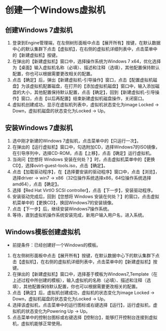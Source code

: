 # 创建一个Windows虚拟机

## 创建Windows 7虚拟机

1. 登录到Engine管理端，在左侧树形面板中点击【展开所有】按键，在默认数据中心的默认集群下点击【虚拟机】，在右侧的虚拟机详细列表中，点击菜单中的【新建虚拟机】按键。
1. 在弹出的【新建虚拟机】窗口中，选择操作系统为Windows 7 x64，优化选择为【桌面】输入虚拟机名称（必填）、描述和注释（选填），其他配置保持默认配置，你也可以根据需要更改相关的配置。
1. 点击【确定】后，弹出【新建虚拟机-引导操作】窗口，点击【配置虚拟机磁盘】为该虚拟机配置磁盘，在打开的【添加虚拟机磁盘】窗口中，输入添加磁盘的大小，其他配置保持默认配置，点击【确定】，回到【新建虚拟机-引导操作】窗口，点击【以后再配置】结束新建虚拟机磁盘操作，关闭窗口。
1. 虚拟机创建成功，显示在虚拟机列表中，虚拟机状态变化为image Locked -> Down，虚拟机磁盘的状态变化为Locked -> Up。


## 安装Windows 7虚拟机

1. 选中刚才新建的Windows 7虚拟机，点击菜单中的【只运行一次】。
1. 在弹出的【运行虚拟机】窗口中，勾选附加CD，选择Windows7的ISO镜像，在引导序列中，选择CD-ROM，点击【上移】，点击【确定】运行虚拟机。
1. 当询问【您想将 Windows 安装在何处？】时，点击虚拟机菜单中的【更换CD】，选择ovirt-guest-tools.iso，点击【确定】。
1. 点击【加载驱动程序】，在【选择要安装的驱动程序】窗口中，点击【浏览】，选择driver -> win7 -> x86（32位操作系统选择x86，64位操作系统选择amd64），点击【确定】。
1. 选择【Red Hat VirtIO SCSI controller】，点击【下一步】，安装驱动程序。
1. 安装驱动完成后，回到【您想将 Windows 安装在何处？】的窗口，点击虚拟机菜单中的【更换CD】，换回Windows7的安装镜像。
1. 点击【下一步】后，继续安装Windows7操作系统。
1. 等待，直到虚拟机操作系统安装完成，新用户输入用户名，进入系统。

## Windows模板创建虚拟机

* 前提条件：已经创建好一个Windows的模板。

1. 在左侧树形面板中点击【展开所有】按键，在默认数据中心下的默认集群下点击【虚拟机】，在右侧的虚拟机详细列表中，点击菜单中的【新建虚拟机】按键。
1. 在弹出的【新建虚拟机】窗口中，选择基于模板为Windows7_Template（在上述过程中所创建的模板），输入虚拟机的名称（必填）、描述和注释（选填），其他配置保持默认配置，你也可以根据需要更改相关的配置。
1. 点击【确定】后，虚拟机创建成功，虚拟机的状态变化为image Locked -> Down，虚拟机磁盘的状态变化为Locked -> Up。
1. 选择该虚拟机，点击菜单中的运行图标或右键选择【运行】，运行虚拟机，虚拟机的状态变化为Powering Up -> Up。
1. 点击菜单中的控制台图标或右键选择【控制台】，能够打开控制台连接到虚拟机，虚拟机能够正常使用。

